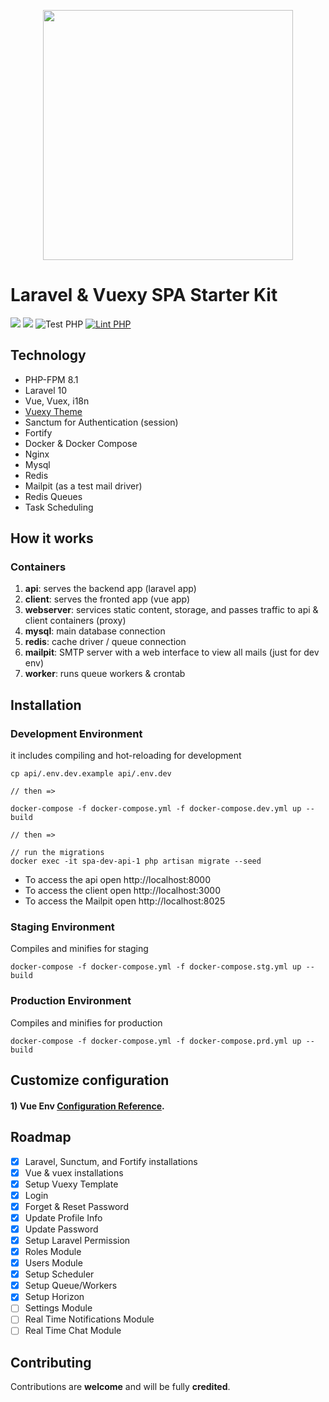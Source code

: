 <p align="center">
  <img src="https://laravelvuespa.com/preview-dark.png" width="400" />
</p>

# Laravel & Vuexy SPA Starter Kit
[![](https://img.shields.io/badge/vue.js-v2.6-04C690.svg)](https://vuejs.org/)
[![](https://img.shields.io/badge/Laravel-v10.0-ff2e21.svg)](https://laravel.com)
![Test PHP](https://github.com/fumeapp/laranuxt/workflows/Test%20PHP/badge.svg)
[![Lint PHP](https://github.com/fumeapp/laranuxt/actions/workflows/lint-php.yml/badge.svg)](https://github.com/fumeapp/laranuxt/actions/workflows/lint-php.yml)

## Technology
- PHP-FPM 8.1
- Laravel 10
- Vue, Vuex, i18n
- [Vuexy Theme](https://themeforest.net/item/vuexy-vuejs-html-laravel-admin-dashboard-template/23328599)
- Sanctum for Authentication (session)
- Fortify
- Docker & Docker Compose
- Nginx
- Mysql
- Redis
- Mailpit (as a test mail driver)
- Redis Queues
- Task Scheduling

## How it works
### Containers
1) **api**: serves the backend app (laravel app)
2) **client**: serves the fronted app (vue app)
3) **webserver**: services static content, storage, and passes traffic to api & client containers (proxy)
4) **mysql**: main database connection
5) **redis**: cache driver / queue connection
6) **mailpit**: SMTP server with a web interface to view all mails (just for dev env)
7) **worker**: runs queue workers & crontab

## Installation
### Development Environment
it includes compiling and hot-reloading for development
```
cp api/.env.dev.example api/.env.dev

// then =>

docker-compose -f docker-compose.yml -f docker-compose.dev.yml up --build

// then =>

// run the migrations
docker exec -it spa-dev-api-1 php artisan migrate --seed
```
- To access the api open http://localhost:8000
- To access the client open http://localhost:3000
- To access the Mailpit open http://localhost:8025

### Staging Environment
Compiles and minifies for staging
```
docker-compose -f docker-compose.yml -f docker-compose.stg.yml up --build
```

### Production Environment
Compiles and minifies for production
```
docker-compose -f docker-compose.yml -f docker-compose.prd.yml up --build
```

## Customize configuration
#### 1) Vue Env [Configuration Reference](https://cli.vuejs.org/config/).


## Roadmap
* [x] Laravel, Sunctum, and Fortify installations
* [x] Vue & vuex installations
* [x] Setup Vuexy Template
* [x] Login
* [x] Forget & Reset Password
* [x] Update Profile Info
* [x] Update Password
* [x] Setup Laravel Permission
* [x] Roles Module
* [x] Users Module
* [x] Setup Scheduler
* [x] Setup Queue/Workers
* [x] Setup Horizon
* [ ] Settings Module
* [ ] Real Time Notifications Module
* [ ] Real Time Chat Module

## Contributing
Contributions are **welcome** and will be fully **credited**.

